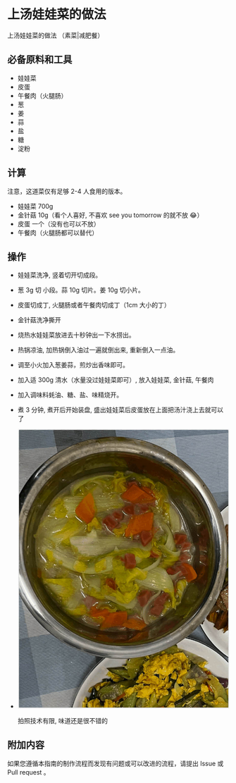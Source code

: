# 上汤娃娃菜的做法

上汤娃娃菜的做法 （素菜|减肥餐）

## 必备原料和工具

- 娃娃菜
- 皮蛋
- 午餐肉（火腿肠）
- 葱
- 姜
- 蒜
- 盐
- 糖
- 淀粉

## 计算

注意，这道菜仅有足够 2-4 人食用的版本。

- 娃娃菜 700g
- 金针菇 10g（看个人喜好, 不喜欢 see you tomorrow 的就不放 😂）
- 皮蛋 一个（没有也可以不放）
- 午餐肉（火腿肠都可以替代）

## 操作

- 娃娃菜洗净, 竖着切开切成段。
- 葱 3g 切 小段。蒜 10g 切片。姜 10g 切小片。
- 皮蛋切成丁, 火腿肠或者午餐肉切成丁（1cm 大小的丁）
- 金针菇洗净撕开
- 烧热水娃娃菜放进去十秒钟出一下水捞出。
- 热锅凉油, 加热锅倒入油过一遍就倒出来, 重新倒入一点油。
- 调至小火加入葱姜蒜，煎炒出香味即可。
- 加入适 300g 清水（水量没过娃娃菜即可）, 放入娃娃菜, 金针菇, 午餐肉
- 加入调味料蚝油、糖、盐、味精烧开。
- 煮 3 分钟, 煮开后开始装盘, 盛出娃娃菜后皮蛋放在上面把汤汁浇上去就可以了
- ![上汤娃娃菜](上汤娃娃菜/上汤娃娃菜.png)

    拍照技术有限, 味道还是很不错的

## 附加内容

如果您遵循本指南的制作流程而发现有问题或可以改进的流程，请提出 Issue 或 Pull request 。
